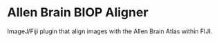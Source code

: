 # Allen Brain BIOP Aligner
ImageJ/Fiji plugin that align images with the Allen Brain Atlas within FIJI.

